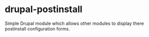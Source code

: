 drupal-postinstall
==================

Simple Drupal module which allows other modules to display there postinstall configuration forms.
